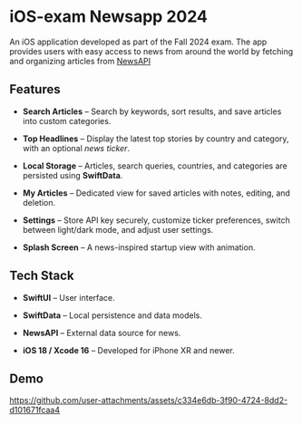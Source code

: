 # iOS-exam Newsapp 2024

An iOS application developed as part of the Fall 2024 exam. The app provides users with easy access to news from around the world by fetching and organizing articles from [NewsAPI](https://newsapi.org/)


## Features

-   **Search Articles** – Search by keywords, sort results, and save articles into custom categories.
   
-   **Top Headlines** – Display the latest top stories by country and category, with an optional _news ticker_.
    
-   **Local Storage** – Articles, search queries, countries, and categories are persisted using **SwiftData**.
    
-   **My Articles** – Dedicated view for saved articles with notes, editing, and deletion.
    
-   **Settings** – Store API key securely, customize ticker preferences, switch between light/dark mode, and adjust user settings.
    
-   **Splash Screen** – A news-inspired startup view with animation.

## Tech Stack

-   **SwiftUI** – User interface.
    
-   **SwiftData** – Local persistence and data models.
    
-   **NewsAPI** – External data source for news.
    
-   **iOS 18 / Xcode 16** – Developed for iPhone XR and newer.


## Demo


https://github.com/user-attachments/assets/c334e6db-3f90-4724-8dd2-d101671fcaa4

